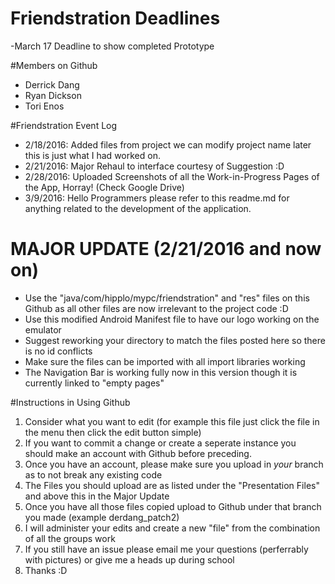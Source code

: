 # Friendstration Deadlines
-March 17 Deadline to show completed Prototype

#Members on Github
- Derrick Dang
- Ryan Dickson
- Tori Enos

#Friendstration Event Log
- 2/18/2016: Added files from project we can modify project name later this is just what I had worked on. 
- 2/21/2016: Major Rehaul to interface courtesy of Suggestion :D 
- 2/28/2016: Uploaded Screenshots of all the Work-in-Progress Pages of the App, Horray! (Check Google Drive)
- 3/9/2016: Hello Programmers please refer to this readme.md for anything related to the development of the application.

# MAJOR UPDATE (2/21/2016 and now on)
- Use the "java/com/hipplo/mypc/friendstration" and "res" files on this Github as all other files are now irrelevant to the project code :D 
- Use this modified Android Manifest file to have our logo working on the emulator
- Suggest reworking your directory to match the files posted here so there is no id conflicts
- Make sure the files can be imported with all import libraries working 
- The Navigation Bar is working fully now in this version though it is currently linked to "empty pages"

#Instructions in Using Github
1. Consider what you want to edit (for example this file just click the file in the menu then click the edit button simple)
2. If you want to commit a change or create a seperate instance you should make an account with Github before preceding. 
3. Once you have an account, please make sure you upload in *your* branch as to not break any existing code
4. The Files you should upload are as listed under the "Presentation Files" and above this in the Major Update 
5. Once you have all those files copied upload to Github under that branch you made (example derdang_patch2) 
6. I will administer your edits and create a new "file" from the combination of all the groups work
7. If you still have an issue please email me your questions (perferrably with pictures) or give me a heads up during school
8. Thanks :D

